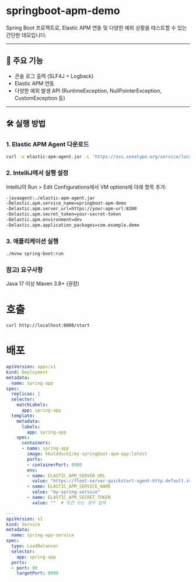# springboot-apm-demo

Spring Boot 프로젝트로, Elastic APM 연동 및 다양한 예외 상황을 테스트할 수 있는 간단한 데모입니다.

---

## 🚀 주요 기능

- 콘솔 로그 출력 (SLF4J + Logback)
- Elastic APM 연동
- 다양한 예외 발생 API (RuntimeException, NullPointerException, CustomException 등)

---

## 🛠️ 실행 방법

### 1. Elastic APM Agent 다운로드

```bash
curl -o elastic-apm-agent.jar -L 'https://oss.sonatype.org/service/local/artifact/maven/redirect?r=releases&g=co.elastic.apm&a=elastic-apm-agent&v=LATEST'
```

### 2. IntelliJ에서 실행 설정
IntelliJ의 Run > Edit Configurations에서 VM options에 아래 항목 추가:
```bash
-javaagent:./elastic-apm-agent.jar
-Delastic.apm.service_name=springboot-apm-demo
-Delastic.apm.server_url=https://your-apm-url:8200
-Delastic.apm.secret_token=your-secret-token
-Delastic.apm.environment=dev
-Delastic.apm.application_packages=com.example.demo
```
### 3. 애플리케이션 실행
```bash
./mvnw spring-boot:run
```

### 참고) 요구사항
Java 17 이상
Maven 3.8+ (권장)


# 호출
```bash
curl http://localhost:8080/start
```

# 배포
```yaml
apiVersion: apps/v1
kind: Deployment
metadata:
  name: spring-app
spec:
  replicas: 1
  selector:
    matchLabels:
      app: spring-app
  template:
    metadata:
      labels:
        app: spring-app
    spec:
      containers:
      - name: spring-app
        image: kkoldduck2/my-springboot-apm-app:latest
        ports:
        - containerPort: 8080
        env:
        - name: ELASTIC_APM_SERVER_URL
          value: "https://fleet-server-quickstart-agent-http.default.svc:8200"
        - name: ELASTIC_APM_SERVICE_NAME
          value: "my-spring-service"
        - name: ELASTIC_APM_SECRET_TOKEN
          value: ""  # 토큰 쓰는 경우 입력

---
apiVersion: v1
kind: Service
metadata:
  name: spring-app-service
spec:
  type: LoadBalancer
  selector:
    app: spring-app
  ports:
  - port: 80
    targetPort: 8080
```


